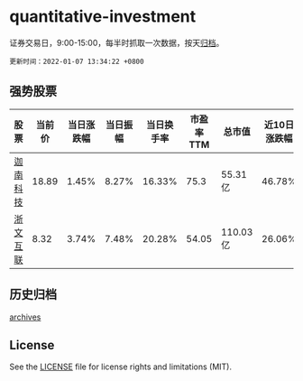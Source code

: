 # quantitative-investment

证券交易日，9:00-15:00，每半时抓取一次数据，按天[归档](archives)。

`更新时间：2022-01-07 13:34:22 +0800`

## 强势股票

|股票|当前价|当日涨跌幅|当日振幅|当日换手率|市盈率TTM|总市值|近10日涨跌幅|
|----|----|----|----|----|----|----|----|
|[迦南科技](https://xueqiu.com/S/SZ300412)|18.89|1.45%|8.27%|16.33%|75.3|55.31亿|46.78%|
|[浙文互联](https://xueqiu.com/S/SH600986)|8.32|3.74%|7.48%|20.28%|54.05|110.03亿|26.06%|

## 历史归档

[archives](archives)

## License

See the [LICENSE](LICENSE) file for license rights and limitations (MIT).